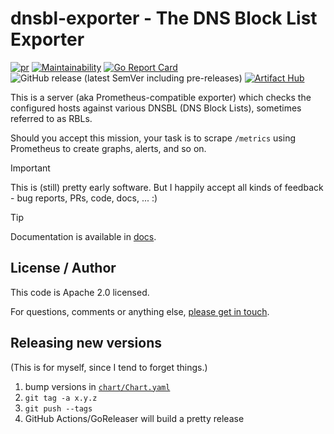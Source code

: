 # dnsbl-exporter - The DNS Block List Exporter

[![pr](https://github.com/Luzilla/dnsbl_exporter/actions/workflows/pr.yml/badge.svg)](https://github.com/Luzilla/dnsbl_exporter/actions/workflows/pr.yml) [![Maintainability](https://api.codeclimate.com/v1/badges/31b95e6c679f60e30bea/maintainability)](https://codeclimate.com/github/Luzilla/dnsbl_exporter/maintainability) [![Go Report Card](https://goreportcard.com/badge/github.com/Luzilla/dnsbl_exporter)](https://goreportcard.com/report/github.com/Luzilla/dnsbl_exporter) ![GitHub release (latest SemVer including pre-releases)](https://img.shields.io/github/v/release/Luzilla/dnsbl_exporter?include_prereleases&style=social) [![Artifact Hub](https://img.shields.io/endpoint?url=https://artifacthub.io/badge/repository/luzilla)](https://artifacthub.io/packages/helm/luzilla/dnsbl-exporter)

This is a server (aka Prometheus-compatible exporter) which checks the configured hosts against various DNSBL (DNS Block Lists), sometimes referred to as RBLs.

Should you accept this mission, your task is to scrape `/metrics` using Prometheus to create graphs, alerts, and so on.


> [!IMPORTANT]
> This is (still) pretty early software. But I happily accept all kinds of feedback - bug reports, PRs, code, docs, ... :)

> [!TIP]
> Documentation is available in [docs](./docs/src/).

## License / Author

This code is Apache 2.0 licensed.

For questions, comments or anything else, [please get in touch](https://www.luzilla-capital.com).

## Releasing new versions

(This is for myself, since I tend to forget things.)

 1. bump versions in [`chart/Chart.yaml`](./chart/Chart.yaml)
 1. `git tag -a x.y.z`
 1. `git push --tags`
 1. GitHub Actions/GoReleaser will build a pretty release
